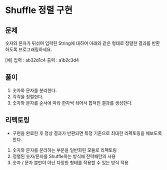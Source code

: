 # Shuffle 정렬 구현
## 문제

숫자와 문자가 뒤섞여 입력된 String에 대하여 아래와 같은 형태로 정렬한 결과를 반환하도록 프로그래밍하세요.

[예]
입력 : ab32d1c4
출력 : a1b2c3d4

## 풀이

1. 숫자와 문자를 분리한다.
2. 각각을 정렬한다.
3. 숫자와 문자를 순서에 따라 한자씩 섞어서 합쳐진 결과를 생성한다. 

## 리펙토링 

* 구현을 완료한 후 정상 결과가 반환되면 특정 기준으로 최대한 리펙토링을 해보도록 한다.

1. 숫자와 문자를 분리하는 부분을 일반화된 모듈로 리펙토링
2. 정렬된 숫자/문자를 Shuffle하는 방식에 전략패턴의 사용
3. 숫자 / 문자 뿐만이 아닌 다양한 형태를 적용할 수 있는 방식 적용

